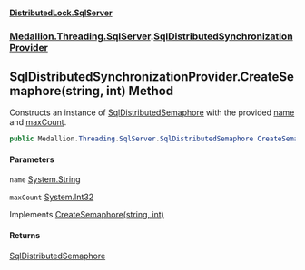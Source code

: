 #### [DistributedLock.SqlServer](README.md 'README')
### [Medallion.Threading.SqlServer](Medallion.Threading.SqlServer.md 'Medallion.Threading.SqlServer').[SqlDistributedSynchronizationProvider](SqlDistributedSynchronizationProvider.md 'Medallion.Threading.SqlServer.SqlDistributedSynchronizationProvider')

## SqlDistributedSynchronizationProvider.CreateSemaphore(string, int) Method

Constructs an instance of [SqlDistributedSemaphore](SqlDistributedSemaphore.md 'Medallion.Threading.SqlServer.SqlDistributedSemaphore') with the provided [name](SqlDistributedSynchronizationProvider.CreateSemaphore.NU06amMuOL4wYpDoFLZ7sA.md#Medallion.Threading.SqlServer.SqlDistributedSynchronizationProvider.CreateSemaphore(string,int).name 'Medallion.Threading.SqlServer.SqlDistributedSynchronizationProvider.CreateSemaphore(string, int).name') and [maxCount](SqlDistributedSynchronizationProvider.CreateSemaphore.NU06amMuOL4wYpDoFLZ7sA.md#Medallion.Threading.SqlServer.SqlDistributedSynchronizationProvider.CreateSemaphore(string,int).maxCount 'Medallion.Threading.SqlServer.SqlDistributedSynchronizationProvider.CreateSemaphore(string, int).maxCount').

```csharp
public Medallion.Threading.SqlServer.SqlDistributedSemaphore CreateSemaphore(string name, int maxCount);
```
#### Parameters

<a name='Medallion.Threading.SqlServer.SqlDistributedSynchronizationProvider.CreateSemaphore(string,int).name'></a>

`name` [System.String](https://docs.microsoft.com/en-us/dotnet/api/System.String 'System.String')

<a name='Medallion.Threading.SqlServer.SqlDistributedSynchronizationProvider.CreateSemaphore(string,int).maxCount'></a>

`maxCount` [System.Int32](https://docs.microsoft.com/en-us/dotnet/api/System.Int32 'System.Int32')

Implements [CreateSemaphore(string, int)](https://github.com/madelson/DistributedLock/tree/default-documentation/docs/api/DistributedLock.Core/IDistributedSemaphoreProvider.CreateSemaphore.AA9FahTKczyqDQd0GIAGzQ.md 'Medallion.Threading.IDistributedSemaphoreProvider.CreateSemaphore(System.String,System.Int32)')

#### Returns
[SqlDistributedSemaphore](SqlDistributedSemaphore.md 'Medallion.Threading.SqlServer.SqlDistributedSemaphore')